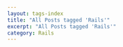 ```yaml
---
layout: tags-index
title: "All Posts tagged 'Rails'"
excerpt: "All Posts tagged 'Rails'"
category: Rails
---
```

